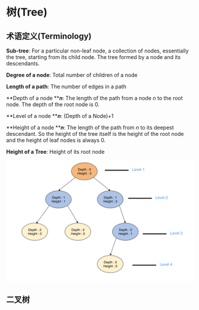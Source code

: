 # 树(Tree)

## 术语定义(Terminology)

**Sub-tree**: For a particular non-leaf node, a collection of nodes, essentially the tree, starting from its child node. The tree formed by a node and its descendants.

**Degree of a node**: Total number of children of a node

**Length of a path**: The number of edges in a path

**Depth of a node **_**n**_: The length of the path from a node _n_ to the root node. The depth of the root node is 0.

**Level of a node **_**n**_: (Depth of a Node)+1

**Height of a node **_**n**_: The length of the path from _n_ to its deepest descendant. So the height of the tree itself is the height of the root node and the height of leaf nodes is always 0.

**Height of a Tree**: Height of its root node

<img src="../../.gitbook/assets/Screenshot__2023_03_21_53_000010@2x.png" alt="" data-size="original">



## 二叉树

###
